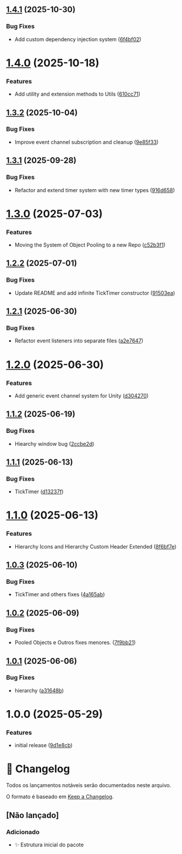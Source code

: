 ## [1.4.1](https://github.com/Natteens/com.natteens.gameinit/compare/v1.4.0...v1.4.1) (2025-10-30)


### Bug Fixes

* Add custom dependency injection system ([6f4bf02](https://github.com/Natteens/com.natteens.gameinit/commit/6f4bf02300847a44747fb9d0d2e5df71059f14ce))

# [1.4.0](https://github.com/Natteens/com.natteens.gameinit/compare/v1.3.2...v1.4.0) (2025-10-18)


### Features

* Add utility and extension methods to Utils ([610cc71](https://github.com/Natteens/com.natteens.gameinit/commit/610cc712b4d4477025ceb914a1f1bf66c41f57e9))

## [1.3.2](https://github.com/Natteens/com.natteens.gameinit/compare/v1.3.1...v1.3.2) (2025-10-04)


### Bug Fixes

* Improve event channel subscription and cleanup ([9e85f33](https://github.com/Natteens/com.natteens.gameinit/commit/9e85f330f954249ca8a09e64ca7300ff44316f3e))

## [1.3.1](https://github.com/Natteens/com.natteens.gameinit/compare/v1.3.0...v1.3.1) (2025-09-28)


### Bug Fixes

* Refactor and extend timer system with new timer types ([916d658](https://github.com/Natteens/com.natteens.gameinit/commit/916d658d0c5b9d20270f40424080b41437bc1f21))

# [1.3.0](https://github.com/Natteens/com.natteens.gameinit/compare/v1.2.2...v1.3.0) (2025-07-03)


### Features

* Moving the System of Object Pooling to a new Repo ([c52b3f1](https://github.com/Natteens/com.natteens.gameinit/commit/c52b3f1d62980482c3ec130e2dac85266c90fecb))

## [1.2.2](https://github.com/Natteens/com.natteens.gameinit/compare/v1.2.1...v1.2.2) (2025-07-01)


### Bug Fixes

* Update README and add infinite TickTimer constructor ([91503ea](https://github.com/Natteens/com.natteens.gameinit/commit/91503ea103799483552cc9517c987e7865e3a53a))

## [1.2.1](https://github.com/Natteens/com.natteens.gameinit/compare/v1.2.0...v1.2.1) (2025-06-30)


### Bug Fixes

* Refactor event listeners into separate files ([a2e7647](https://github.com/Natteens/com.natteens.gameinit/commit/a2e764769cd1a89a3498119eb1b8e7dd06d818ff))

# [1.2.0](https://github.com/Natteens/com.natteens.gameinit/compare/v1.1.2...v1.2.0) (2025-06-30)


### Features

* Add generic event channel system for Unity ([d304270](https://github.com/Natteens/com.natteens.gameinit/commit/d304270a0d6103808d1e70e67a21c4ea45d3c345))

## [1.1.2](https://github.com/Natteens/com.natteens.gameinit/compare/v1.1.1...v1.1.2) (2025-06-19)


### Bug Fixes

* Hiearchy window bug ([2ccbe2d](https://github.com/Natteens/com.natteens.gameinit/commit/2ccbe2df39f45cd5ba5723453ae8cef5ce283629))

## [1.1.1](https://github.com/Natteens/com.natteens.gameinit/compare/v1.1.0...v1.1.1) (2025-06-13)


### Bug Fixes

* TickTimer ([d13237f](https://github.com/Natteens/com.natteens.gameinit/commit/d13237ffb7c115996efd0f5606f9d1cbb2bd3a4f))

# [1.1.0](https://github.com/Natteens/com.natteens.gameinit/compare/v1.0.3...v1.1.0) (2025-06-13)


### Features

* Hierarchy Icons and Hierarchy Custom Header Extended ([8f6bf7e](https://github.com/Natteens/com.natteens.gameinit/commit/8f6bf7ef2fe88d920a93254c9a68963c70812f1b))

## [1.0.3](https://github.com/Natteens/com.natteens.gameinit/compare/v1.0.2...v1.0.3) (2025-06-10)


### Bug Fixes

* TickTimer and others fixes ([4a165ab](https://github.com/Natteens/com.natteens.gameinit/commit/4a165ab28268be9840bc68095f80ff20b8c4d3f3))

## [1.0.2](https://github.com/Natteens/com.natteens.gameinit/compare/v1.0.1...v1.0.2) (2025-06-09)


### Bug Fixes

* Pooled Objects e Outros fixes menores. ([7f9bb21](https://github.com/Natteens/com.natteens.gameinit/commit/7f9bb21db0e0bb455f7c83819cfaea0644288e50))

## [1.0.1](https://github.com/Natteens/com.natteens.gameinit/compare/v1.0.0...v1.0.1) (2025-06-06)


### Bug Fixes

* hierarchy ([a31648b](https://github.com/Natteens/com.natteens.gameinit/commit/a31648bc37da55d2a3747421a33aa4b98accaecd))

# 1.0.0 (2025-05-29)


### Features

* initial release ([9d1e8cb](https://github.com/Natteens/com.natteens.gameinit/commit/9d1e8cb776668709a89da2367b31f683e6883f6f))

# 📝 Changelog

Todos os lançamentos notáveis serão documentados neste arquivo.

O formato é baseado em [Keep a Changelog](https://keepachangelog.com/pt-BR/1.0.0/).

## [Não lançado]

### Adicionado
- ✨ Estrutura inicial do pacote
